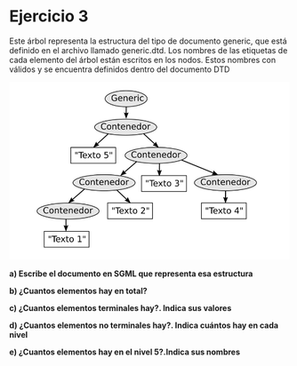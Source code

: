 # Ejercicio 3

Este árbol representa la estructura del tipo de documento generic, que está definido en el archivo llamado generic.dtd. Los nombres de las etiquetas de cada elemento del árbol están escritos en los nodos. Estos nombres con válidos y se encuentra definidos dentro del documento DTD

![](ej3-enunciado.png)


**a) Escribe el documento en SGML que representa esa estructura**


**b) ¿Cuantos elementos hay en total?**


**c) ¿Cuantos elementos terminales hay?. Indica sus valores**


**d) ¿Cuantos elementos no terminales hay?. Indica cuántos hay en cada nivel**


**e) ¿Cuantos elementos hay en el nivel 5?.Indica sus nombres**

